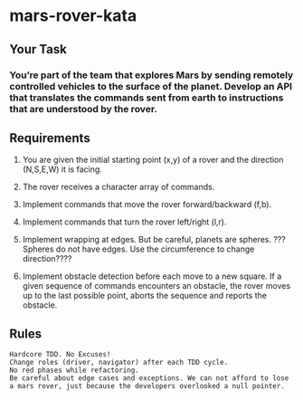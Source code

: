 # mars-rover-kata
## Your Task

### You’re part of the team that explores Mars by sending remotely controlled vehicles to the surface of the planet. Develop an API that translates the commands sent from earth to instructions that are understood by the rover.
## Requirements

1. You are given the initial starting point (x,y) of a rover and the direction (N,S,E,W) it is facing.
2. The rover receives a character array of commands.
3. Implement commands that move the rover forward/backward (f,b).
4. Implement commands that turn the rover left/right (l,r).
5. Implement wrapping at edges. But be careful, planets are spheres.
???Spheres do not have edges. Use the circumference to change direction????

6. Implement obstacle detection before each move to a new square. If a given sequence of commands encounters an obstacle, the rover moves up to the last possible point, aborts the sequence and reports the obstacle.

## Rules

    Hardcore TDD. No Excuses!
    Change roles (driver, navigator) after each TDD cycle.
    No red phases while refactoring.
    Be careful about edge cases and exceptions. We can not afford to lose a mars rover, just because the developers overlooked a null pointer.
